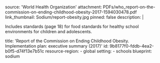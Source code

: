 source: 'World Health Organization'
attachment: PDFs/who_report-on-the-commission-on-ending-childhood-obesity-2017-1594030478.pdf
link_thumbnail: Sodium/report-obesity.jpg
pinned: false
description: |
  <p>Includes standards (page 18) for food standards for healthy school environments for children and adolescents.
  </p>
title: 'Report of the Commission on Ending Childhood Obesity. Implementation plan: executive summary (2017)'
id: 9b8177f0-fddb-4ea2-b0f5-d74f13e7b51c
resource-region:
  - global
setting:
  - schools
blueprint: sodium
